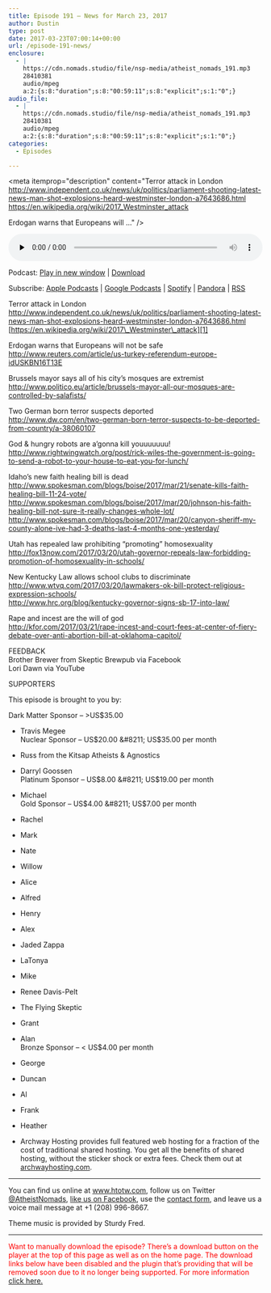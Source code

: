 ```yaml
---
title: ﻿Episode 191 – News for March 23, 2017
author: Dustin
type: post
date: 2017-03-23T07:00:14+00:00
url: /﻿episode-191-news/
enclosure:
  - |
    https://cdn.nomads.studio/file/nsp-media/atheist_nomads_191.mp3
    28410381
    audio/mpeg
    a:2:{s:8:"duration";s:8:"00:59:11";s:8:"explicit";s:1:"0";}
audio_file:
  - |
    https://cdn.nomads.studio/file/nsp-media/atheist_nomads_191.mp3
    28410381
    audio/mpeg
    a:2:{s:8:"duration";s:8:"00:59:11";s:8:"explicit";s:1:"0";}
categories:
  - Episodes

---
```

<div itemscope itemtype="http://schema.org/AudioObject">
  <meta itemprop="name" content="﻿Episode 191 &#8211; News for March 23, 2017" />
  
  <meta itemprop="uploadDate" content="2017-03-23T01:00:14-06:00" />
  
  <meta itemprop="encodingFormat" content="audio/mpeg" />
  
  <meta itemprop="duration" content="PT59M11S" />
  
  <meta itemprop="description" content="Terror attack in London
http://www.independent.co.uk/news/uk/politics/parliament-shooting-latest-news-man-shot-explosions-heard-westminster-london-a7643686.html
https://en.wikipedia.org/wiki/2017_Westminster_attack

Erdogan warns that Europeans will ..." />
  
  <meta itemprop="contentUrl" content="https://dts.podtrac.com/redirect.mp3/cdn.nomads.studio/file/nsp-media/atheist_nomads_191.mp3" />
  
  <meta itemprop="contentSize" content="27.1" />
  </p> 
  
  <div class="powerpress_player" id="powerpress_player_8454">
    <audio class="wp-audio-shortcode" id="audio-1484-198" preload="none" style="width: 100%;" controls="controls"><source type="audio/mpeg" src="https://dts.podtrac.com/redirect.mp3/cdn.nomads.studio/file/nsp-media/atheist_nomads_191.mp3?_=198" /><a href="https://dts.podtrac.com/redirect.mp3/cdn.nomads.studio/file/nsp-media/atheist_nomads_191.mp3">https://dts.podtrac.com/redirect.mp3/cdn.nomads.studio/file/nsp-media/atheist_nomads_191.mp3</a></audio>
  </div>
</div>

<p class="powerpress_links powerpress_links_mp3">
  Podcast: <a href="https://dts.podtrac.com/redirect.mp3/cdn.nomads.studio/file/nsp-media/atheist_nomads_191.mp3" class="powerpress_link_pinw" target="_blank" title="Play in new window" onclick="return powerpress_pinw('https://htotw.com/?powerpress_pinw=1484-podcast');" rel="nofollow">Play in new window</a> | <a href="https://dts.podtrac.com/redirect.mp3/cdn.nomads.studio/file/nsp-media/atheist_nomads_191.mp3" class="powerpress_link_d" title="Download" rel="nofollow" download="atheist_nomads_191.mp3">Download</a>
</p>

<p class="powerpress_links powerpress_subscribe_links">
  Subscribe: <a href="https://podcasts.apple.com/us/podcast/humanists-take-on-the-world/id530050098?mt=2&ls=1" class="powerpress_link_subscribe powerpress_link_subscribe_itunes" target="_blank" title="Subscribe on Apple Podcasts" rel="nofollow">Apple Podcasts</a> | <a href="https://www.google.com/podcasts?feed=aHR0cDovL2F0aGVpc3Rub21hZHMubGlic3luLmNvbS9yc3M%3D" class="powerpress_link_subscribe powerpress_link_subscribe_googleplay" target="_blank" title="Subscribe on Google Podcasts" rel="nofollow">Google Podcasts</a> | <a href="https://open.spotify.com/show/3LzK2xZGike6Tc1GEMtMbr?si=LieN9SNuTpq96smuaUsH8A" class="powerpress_link_subscribe powerpress_link_subscribe_spotify" target="_blank" title="Subscribe on Spotify" rel="nofollow">Spotify</a> | <a href="https://www.pandora.com/podcast/atheist-nomads/PC:10122?corr=62071012&part=ug" class="powerpress_link_subscribe powerpress_link_subscribe_pandora" target="_blank" title="Subscribe on Pandora" rel="nofollow">Pandora</a> | <a href="https://htotw.com/feed/podcast/" class="powerpress_link_subscribe powerpress_link_subscribe_rss" target="_blank" title="Subscribe via RSS" rel="nofollow">RSS</a>
</p>

Terror attack in London  
<http://www.independent.co.uk/news/uk/politics/parliament-shooting-latest-news-man-shot-explosions-heard-westminster-london-a7643686.html>  
[https://en.wikipedia.org/wiki/2017\_Westminster\_attack][1]

Erdogan warns that Europeans will not be safe  
 <http://www.reuters.com/article/us-turkey-referendum-europe-idUSKBN16T13E>

Brussels mayor says all of his city’s mosques are extremist  
 <http://www.politico.eu/article/brussels-mayor-all-our-mosques-are-controlled-by-salafists/>

Two German born terror suspects deported  
 <http://www.dw.com/en/two-german-born-terror-suspects-to-be-deported-from-country/a-38060107>

God & hungry robots are a&#8217;gonna kill youuuuuuu!  
 <http://www.rightwingwatch.org/post/rick-wiles-the-government-is-going-to-send-a-robot-to-your-house-to-eat-you-for-lunch/>

Idaho’s new faith healing bill is dead  
 <http://www.spokesman.com/blogs/boise/2017/mar/21/senate-kills-faith-healing-bill-11-24-vote/>  
 <http://www.spokesman.com/blogs/boise/2017/mar/20/johnson-his-faith-healing-bill-not-sure-it-really-changes-whole-lot/>  
 <http://www.spokesman.com/blogs/boise/2017/mar/20/canyon-sheriff-my-county-alone-ive-had-3-deaths-last-4-months-one-yesterday/>

Utah has repealed law prohibiting “promoting” homosexuality  
 <http://fox13now.com/2017/03/20/utah-governor-repeals-law-forbidding-promotion-of-homosexuality-in-schools/>

New Kentucky Law allows school clubs to discriminate  
 <http://www.wtvq.com/2017/03/20/lawmakers-ok-bill-protect-religious-expression-schools/>  
 <http://www.hrc.org/blog/kentucky-governor-signs-sb-17-into-law/>

Rape and incest are the will of god  
<http://kfor.com/2017/03/21/rape-incest-and-court-fees-at-center-of-fiery-debate-over-anti-abortion-bill-at-oklahoma-capitol/>

FEEDBACK  
Brother Brewer from Skeptic Brewpub via Facebook  
Lori Dawn via YouTube

SUPPORTERS

This episode is brought to you by:

Dark Matter Sponsor &#8211; >US$35.00  
* Travis Megee  
Nuclear Sponsor &#8211; US$20.00 &#8211; US$35.00 per month  
* Russ from the Kitsap Atheists & Agnostics  
* Darryl Goossen  
Platinum Sponsor &#8211; US$8.00 &#8211; US$19.00 per month  
* Michael  
Gold Sponsor &#8211; US$4.00 &#8211; US$7.00 per month  
* Rachel  
* Mark  
* Nate  
* Willow  
* Alice  
* Alfred  
* Henry  
* Alex  
* Jaded Zappa  
* LaTonya  
* Mike  
* Renee Davis-Pelt  
* The Flying Skeptic  
* Grant  
* Alan  
Bronze Sponsor &#8211; < US$4.00 per month  
* George  
* Duncan  
* Al  
* Frank  
* Heather

* Archway Hosting provides full featured web hosting for a fraction of the cost of traditional shared hosting. You get all the benefits of shared hosting, without the sticker shock or extra fees. Check them out at <a href="http://archwayhosting.com/" target="_blank" rel="noopener">archwayhosting.com</a>.

<hr width="500" />

You can find us online at <a href="https://www.htotw.com/" target="_blank" rel="noopener">www.htotw.com</a>, follow us on Twitter <a href="https://htotw.com/twitter" target="_blank" rel="noopener">@AtheistNomads</a>, <a href="https://htotw.com/facebook" target="_blank" rel="noopener">like us on Facebook</a>, use the [contact form](https://htotw.com/contact), and leave us a voice mail message at +1 (208) 996-8667.

Theme music is provided by Sturdy Fred.

* * *

<span style="color: #ff0000;">Want to manually download the episode? There&#8217;s a download button on the player at the top of this page as well as on the home page. The download links below have been disabled and the plugin that&#8217;s providing that will be removed soon due to it no longer being supported. For more information <a href="https://www.htotw.com/2017/old-feeds/">click here.</a></span>

 [1]: https://en.wikipedia.org/wiki/2017_Westminster_attack